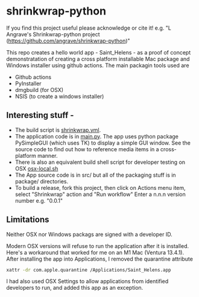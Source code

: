 # shrinkwrap-python

If you find this project useful please acknowledge or cite it! e.g. "L Angrave's Shrinkwrap-python project (https://github.com/angrave/shrinkwrap-python)" 

This repo creates a hello world app - Saint_Helens - as a proof of concept demonstratation of creating a cross platform installable Mac package and Windows installer using github actions. The main packagin tools used are  

* Github actions
* PyInstaller
* dmgbuild (for OSX)
* NSIS (to create a windows installer)


## Interesting stuff -

* The build script is [shrinkwrap.yml](https://github.com/angrave/shrinkwrap-python/blob/main/.github/workflows/shrinkwrap.yml).
* The application code is in [main.py](https://github.com/angrave/shrinkwrap-python/blob/main/src/main.py). The app uses python package PySimpleGUI (which uses TK) to display a simple GUI window. See the source code to find out how to reference media items in a cross-platform manner.
* There is also an equivalent build shell script for developer testing on OSX [osx-local.sh](https://github.com/angrave/shrinkwrap-python/blob/main/package/osx-local.sh)
* The App source code is in src/ but all of the packaging stuff is in package/ directories.
* To build a release, fork this project, then click on Actions menu item, select "Shrinkwrap" action and "Run workflow" Enter a n.n.n version number e.g. "0.0.1"

## Limitations

Neither OSX nor Windows packags are signed with a developer ID.

Modern OSX versions will refuse to run the application after it is installed. 
Here's a workaround that worked for me on an M1 Mac (Ventura 13.4.1). After installing the app into Applications, I removed the quarantine attribute
```sh
xattr -dr com.apple.quarantine /Applications/Saint_Helens.app
````

I had also used OSX Settings to allow applications from identified developers to run, and added this app as an exception.

